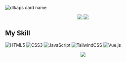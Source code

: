 ![dIkaps card name](https://cardivo.vercel.app/api?name=Andika%20Permana%20Sidiq&description=Hi,%20i%27m%20a%20junior%20frontend%20developer%20%F0%9F%91%8B&image=https://avatars.githubusercontent.com/u/50601795?v=4&backgroundColor=%231e293b&instagram=_dIkaps_&github=andikaPs&pattern=ticTacToe&colorPattern=%23334155&fontColor=%23ddd&iconColor=%23fff&opacity=0.3&site=andikaps.github.io)

<p align="center"> <img src="https://img.shields.io/github/followers/andikaPs?style=social"/> <img src="https://img.shields.io/github/stars/andikaPs?style=social"/> </p>

## My Skill

![HTML5](https://img.shields.io/badge/html5-%23E34F26.svg?style=for-the-badge&logo=html5&logoColor=white)
![CSS3](https://img.shields.io/badge/css3-%231572B6.svg?style=for-the-badge&logo=css3&logoColor=white)
![JavaScript](https://img.shields.io/badge/javascript-%23323330.svg?style=for-the-badge&logo=javascript&logoColor=%23F7DF1E)
![TailwindCSS](https://img.shields.io/badge/tailwindcss-%2338B2AC.svg?style=for-the-badge&logo=tailwind-css&logoColor=white)
![Vue.js](https://img.shields.io/badge/vuejs-%2335495e.svg?style=for-the-badge&logo=vuedotjs&logoColor=%234FC08D)

<p align="center"> <img src="https://github-readme-stats.vercel.app/api?username=andikaPs&show_icons=true&theme=synthwave"/> </p>

